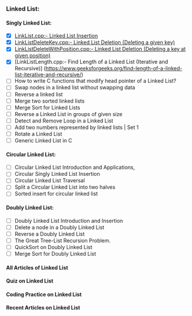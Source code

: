 ### Linked List:

#### Singly Linked List:
 
 - [x]  [LinkList.cpp:- Linked List Insertion](https://www.geeksforgeeks.org/linked-list-set-2-inserting-a-node/)
 - [x]  [LinkListDeleteKey.cpp:- Linked List Deletion (Deleting a given key)](https://www.geeksforgeeks.org/linked-list-set-3-deleting-node/)
 - [x]  [LinkListDeleteWithPosition.cpp:- Linked List Deletion (Deleting a key at given position)](https://www.geeksforgeeks.org/delete-a-linked-list-node-at-a-given-position/)
 - [x]  [LinkListLength.cpp:- Find Length of a Linked List (Iterative and Recursive)] (https://www.geeksforgeeks.org/find-length-of-a-linked-list-iterative-and-recursive/)
 - [ ]  How to write C functions that modify head pointer of a Linked List?
 - [ ]  Swap nodes in a linked list without swapping data
 - [ ]  Reverse a linked list
 - [ ]  Merge two sorted linked lists
 - [ ]  Merge Sort for Linked Lists
 - [ ]  Reverse a Linked List in groups of given size
 - [ ]  Detect and Remove Loop in a Linked List
 - [ ]  Add two numbers represented by linked lists | Set 1
 - [ ]  Rotate a Linked List
 - [ ]  Generic Linked List in C

#### Circular Linked List:

 - [ ]  Circular Linked List Introduction and Applications,
 - [ ]  Circular Singly Linked List Insertion
 - [ ]  Circular Linked List Traversal
 - [ ]  Split a Circular Linked List into two halves
 - [ ]  Sorted insert for circular linked list

#### Doubly Linked List:
 - [ ] Doubly Linked List Introduction and Insertion
 - [ ] Delete a node in a Doubly Linked List
 - [ ] Reverse a Doubly Linked List
 - [ ] The Great Tree-List Recursion Problem.
 - [ ] QuickSort on Doubly Linked List
 - [ ] Merge Sort for Doubly Linked List

#### All Articles of Linked List
#### Quiz on Linked List
#### Coding Practice on Linked List
#### Recent Articles on Linked List
